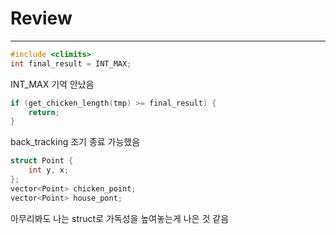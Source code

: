 # Review
---

```cpp
#include <climits>
int final_result = INT_MAX;
```
INT_MAX 기억 안났음

```cpp
if (get_chicken_length(tmp) >= final_result) {
    return;
}
```
back_tracking 조기 종료 가능했음

```cpp
struct Point {
    int y, x;
};
vector<Point> chicken_point;
vector<Point> house_pont;
```
아무리봐도 나는 struct로 가독성을 높여놓는게 나은 것 같음
